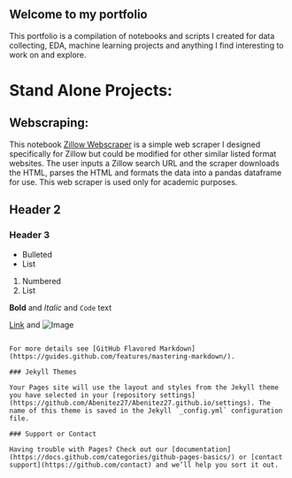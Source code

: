 ## Welcome to my portfolio

This portfolio is a compilation of notebooks and scripts I created for data collecting, EDA, machine learning projects and anything I find interesting to work on and explore.

# Stand Alone Projects:
## Webscraping:

This notebook [Zillow Webscraper](https://github.com/Abenitez27/Abenitez27.github.io/blob/master/notebooks/Simple_Webscraper_Zillow_Page.ipynb) is a simple web scraper I designed specifically for Zillow but could be modified for other similar listed format websites. The user inputs a Zillow search URL and the scraper downloads the HTML, parses the HTML and formats the data into a pandas dataframe for use. This web scraper is used only for academic purposes. 




## Header 2
### Header 3

- Bulleted
- List

1. Numbered
2. List

**Bold** and _Italic_ and `Code` text

[Link](url) and ![Image](src)
```

For more details see [GitHub Flavored Markdown](https://guides.github.com/features/mastering-markdown/).

### Jekyll Themes

Your Pages site will use the layout and styles from the Jekyll theme you have selected in your [repository settings](https://github.com/Abenitez27/Abenitez27.github.io/settings). The name of this theme is saved in the Jekyll `_config.yml` configuration file.

### Support or Contact

Having trouble with Pages? Check out our [documentation](https://docs.github.com/categories/github-pages-basics/) or [contact support](https://github.com/contact) and we’ll help you sort it out.
